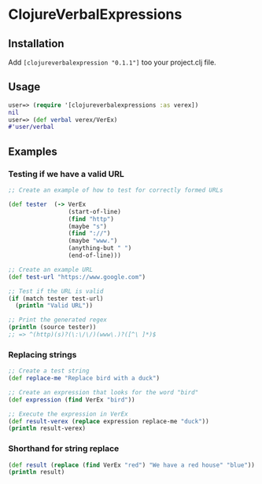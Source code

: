 ClojureVerbalExpressions
=======================

## Installation
Add `[clojureverbalexpression "0.1.1"]` too your project.clj file.

## Usage
```clojure
user=> (require '[clojureverbalexpressions :as verex])
nil
user=> (def verbal verex/VerEx)
#'user/verbal
```
## Examples

### Testing if we have a valid URL
```clojure
;; Create an example of how to test for correctly formed URLs

(def tester  (-> VerEx 
                 (start-of-line)
                 (find "http")
                 (maybe "s")
                 (find "://")
                 (maybe "www.")
                 (anything-but " ")
                 (end-of-line)))

;; Create an example URL
(def test-url "https://www.google.com")

;; Test if the URL is valid
(if (match tester test-url)
  (println "Valid URL"))

;; Print the generated regex
(println (source tester)) 
;; => ^(http)(s)?(\:\/\/)(www\.)?([^\ ]*)$
```
### Replacing strings
```clojure
;; Create a test string
(def replace-me "Replace bird with a duck")

;; Create an expression that looks for the word "bird"
(def expression (find VerEx "bird"))

;; Execute the expression in VerEx
(def result-verex (replace expression replace-me "duck"))
(println result-verex)
```
### Shorthand for string replace
```clojure
(def result (replace (find VerEx "red") "We have a red house" "blue"))
(println result)
```

